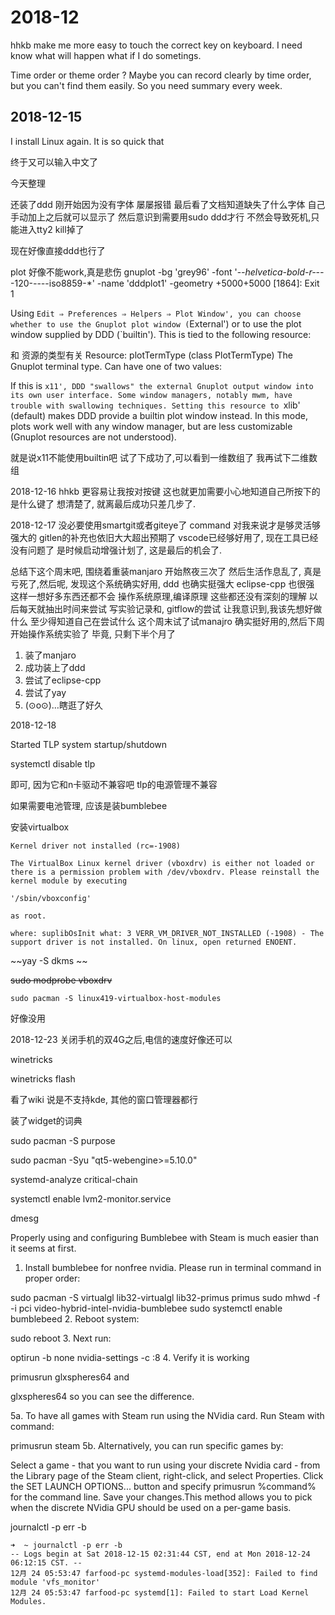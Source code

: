 # 2018-12
hhkb make me more easy to touch the correct key on keyboard.
I need know what will happen what if I do sometings.

Time order or theme order ?
Maybe you can record clearly by time order,
but you can't find them easily.
So you need summary every week.

## 2018-12-15
I install Linux again. 
It is so quick that 

终于又可以输入中文了

今天整理

还装了ddd
刚开始因为没有字体
屡屡报错
最后看了文档知道缺失了什么字体
自己手动加上之后就可以显示了
然后意识到需要用sudo ddd才行
不然会导致死机,只能进入tty2 kill掉了

现在好像直接ddd也行了

plot 好像不能work,真是悲伤
gnuplot -bg 'grey96' -font '-*-helvetica-bold-r-*-*-*-120-*-*-*-*-iso8859-*' -name 'dddplot1' -geometry +5000+5000 [1864]: Exit 1

Using `Edit ⇒ Preferences ⇒ Helpers ⇒ Plot Window', you can choose whether to use the Gnuplot plot window (`External') or to use the plot window supplied by DDD (`builtin'). This is tied to the following resource:

和 资源的类型有关
Resource: plotTermType (class PlotTermType)
The Gnuplot terminal type. Can have one of two values:

If this is `x11', DDD "swallows" the external Gnuplot output window into its own user interface. Some window managers, notably mwm, have trouble with swallowing techniques.
Setting this resource to `xlib' (default) makes DDD provide a builtin plot window instead. In this mode, plots work well with any window manager, but are less customizable (Gnuplot resources are not understood).

就是说x11不能使用builtin吧
试了下成功了,可以看到一维数组了
我再试下二维数组

2018-12-16
hhkb 更容易让我按对按键
这也就更加需要小心地知道自己所按下的是什么键了
想清楚了, 就离最后成功只差几步了. 

2018-12-17
没必要使用smartgit或者giteye了
command 对我来说才是够灵活够强大的
gitlen的补充也依旧大大超出预期了
vscode已经够好用了, 现在工具已经没有问题了
是时候启动增强计划了,
这是最后的机会了.

总结下这个周末吧,
围绕着重装manjaro
开始熬夜三次了
然后生活作息乱了,
真是亏死了,然后呢,
发现这个系统确实好用,
ddd 也确实挺强大
eclipse-cpp 也很强
这样一想好多东西还都不会
操作系统原理,编译原理
这些都还没有深刻的理解
以后每天就抽出时间来尝试
写实验记录和, gitflow的尝试
让我意识到,我该先想好做什么
至少得知道自己在尝试什么
这个周末试了试manajro
确实挺好用的,然后下周开始操作系统实验了
毕竟, 只剩下半个月了

1. 装了manjaro
2. 成功装上了ddd
3. 尝试了eclipse-cpp
4. 尝试了yay
5. (⊙o⊙)…瞎逛了好久




2018-12-18

Started TLP system startup/shutdown

systemctl disable tlp

即可, 因为它和n卡驱动不兼容吧
tlp的电源管理不兼容

如果需要电池管理, 应该是装bumblebee

安装virtualbox
```
Kernel driver not installed (rc=-1908)

The VirtualBox Linux kernel driver (vboxdrv) is either not loaded or there is a permission problem with /dev/vboxdrv. Please reinstall the kernel module by executing

'/sbin/vboxconfig'

as root.

where: suplibOsInit what: 3 VERR_VM_DRIVER_NOT_INSTALLED (-1908) - The support driver is not installed. On linux, open returned ENOENT. 
```

~~yay -S dkms   ~~

~~sudo modprobe vboxdrv~~

`sudo pacman -S linux419-virtualbox-host-modules`

好像没用

2018-12-23
关闭手机的双4G之后,电信的速度好像还可以

winetricks

winetricks flash

看了wiki 说是不支持kde, 其他的窗口管理器都行

装了widget的词典

sudo pacman -S purpose

sudo pacman -Syu "qt5-webengine>=5.10.0"



systemd-analyze critical-chain

systemctl enable lvm2-monitor.service


dmesg



Properly using and configuring Bumblebee with Steam is much easier than it seems at first.

1. Install bumblebee for nonfree nvidia. Please run in terminal command in proper order:

sudo pacman -S virtualgl lib32-virtualgl lib32-primus primus
sudo mhwd -f -i pci video-hybrid-intel-nvidia-bumblebee
sudo systemctl enable bumblebeed
2. Reboot system:

sudo reboot
3. Next run:

optirun -b none nvidia-settings -c :8
4. Verify it is working

primusrun glxspheres64
and

glxspheres64
so you can see the difference.

5a. To have all games with Steam run using the NVidia card. Run Steam with command:

primusrun steam
5b. Alternatively, you can run specific games by:

Select a game - that you want to run using your discrete Nvidia card - from the Library page of the Steam client, right-click, and select Properties. Click the SET LAUNCH OPTIONS... button and specify primusrun %command% for the command line. Save your changes.This method allows you to pick when the discrete NVidia GPU should be used on a per-game basis.


journalctl -p err -b


```
➜  ~ journalctl -p err -b
-- Logs begin at Sat 2018-12-15 02:31:44 CST, end at Mon 2018-12-24 06:12:15 CST. --
12月 24 05:53:47 farfood-pc systemd-modules-load[352]: Failed to find module 'vfs_monitor'
12月 24 05:53:47 farfood-pc systemd[1]: Failed to start Load Kernel Modules.

```